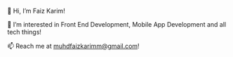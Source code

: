 
   👋 Hi, I’m Faiz Karim!
   
   👀 I’m interested in Front End Development, Mobile App Development and all tech things!
   
   📫 Reach me at muhdfaizkarimm@gmail.com!

